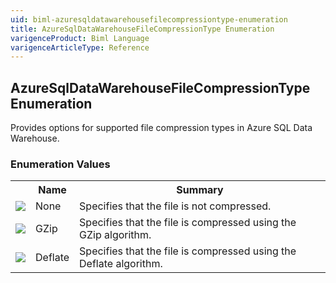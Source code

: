 ```yaml
---
uid: biml-azuresqldatawarehousefilecompressiontype-enumeration
title: AzureSqlDataWarehouseFileCompressionType Enumeration
varigenceProduct: Biml Language
varigenceArticleType: Reference
---
```


## AzureSqlDataWarehouseFileCompressionType Enumeration<div class="LanguageSummary"><div class ="SummaryItem">Provides options for supported file compression types in Azure SQL Data Warehouse.</div></div><div class="EnumValueGroup">### Enumeration Values<table id="EnumValue" class="MemberList"><tbody><tr><th class="MemberTypeIconColumnHeader">&nbsp;</th><th class="MemberNameColumnHeader">Name</th><th class="MemberSummaryColumnHeader">Summary</th></tr><tr class="cd0"><td align="center" class="MemberTypeIcon"><img src="enumValue.png"></img></td><td class="MemberName">None</td><td class="MemberSummary"><div class ="SummaryItem">Specifies that the file is not compressed.</div></td></tr><tr class="cd1"><td align="center" class="MemberTypeIcon"><img src="enumValue.png"></img></td><td class="MemberName">GZip</td><td class="MemberSummary"><div class ="SummaryItem">Specifies that the file is compressed using the GZip algorithm.</div></td></tr><tr class="cd0"><td align="center" class="MemberTypeIcon"><img src="enumValue.png"></img></td><td class="MemberName">Deflate</td><td class="MemberSummary"><div class ="SummaryItem">Specifies that the file is compressed using the Deflate algorithm.</div></td></tr></tbody></table></div>
